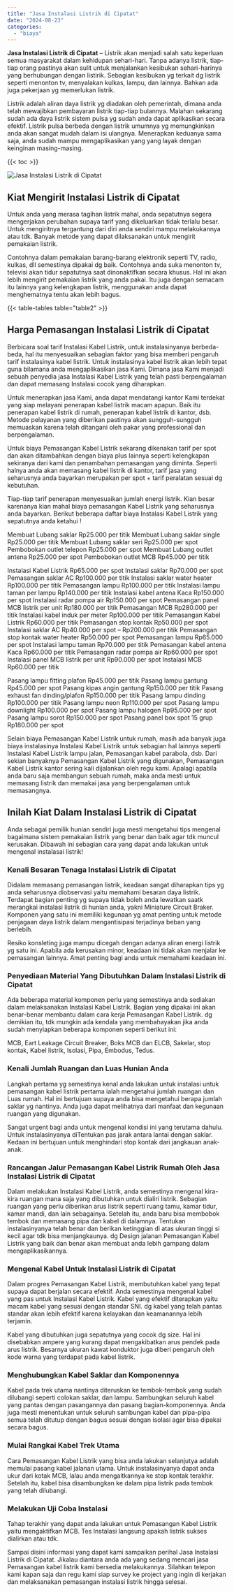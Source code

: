 ```yaml
---
title: "Jasa Instalasi Listrik di Cipatat"
date: "2024-08-23"
categories: 
  - "biaya"
---
```


**Jasa Instalasi Listrik di Cipatat** – Listrik akan menjadi salah satu keperluan semua masyarakat dalam kehidupan sehari-hari. Tanpa adanya listrik, tiap-tiap orang pastinya akan sulit untuk menjalankan kesibukan sehari-harinya yang berhubungan dengan listirik. Sebagian kesibukan yg terkait dg listrik seperti menonton tv, menyalakan kulkas, lampu, dan lainnya. Bahkan ada juga pekerjaan yg memerlukan listrik.

Listrik adalah aliran daya listrik yg diadakan oleh pemerintah, dimana anda telah mewajibkan pembayaran listrik tiap-tiap bulannya. Malahan sekarang sudah ada daya listrik sistem pulsa yg sudah anda dapat aplikasikan secara efektif. Listrik pulsa berbeda dengan listrik umumnya yg memungkinkan anda akan sangat mudah dalam isi ulangnya. Menerapkan keduanya sama saja, anda sudah mampu mengaplikasikan yang yang layak dengan keinginan masing-masing.

{{< toc >}}

![Jasa Instalasi Listrik di Cipatat](/images/instalasi-listrik-murah33.png)

## Kiat Mengirit Instalasi Listrik di Cipatat

Untuk anda yang merasa tagihan listrik mahal, anda sepatutnya segera mengerjakan perubahan supaya tarif yang dikeluarkan tidak terlalu besar. Untuk mengiritnya tergantung dari diri anda sendiri mampu melakukannya atau tdk. Banyak metode yang dapat dilaksanakan untuk mengirit pemakaian listrik.

Contohnya dalam pemakaian barang-barang elektronik seperti TV, radio, kulkas, dll semestinya dipakai dg baik. Contohnya anda suka menonton tv, televisi akan tidur sepatutnya saat dinonaktifkan secara khusus. Hal ini akan lebih mengirit pemakaian listrik yang anda pakai. Itu juga dengan semacam itu lainnya yang kelengkapan listrik, menggunakan anda dapat menghematnya tentu akan lebih bagus.

{{< table-tables table="table2" >}}

## Harga Pemasangan Instalasi Listrik di Cipatat

Berbicara soal tarif Instalasi Kabel Listrik, untuk instalasinyanya berbeda-beda, hal itu menyesuaikan sebagian faktor yang bisa memberi pengaruh tarif instalasinya kabel listrik. Untuk instalasinya kabel listrik akan lebih tepat guna bilamana anda mengaplikasikan jasa Kami. Dimana jasa Kami menjadi sebuah penyedia jasa Instalasi Kabel Listrik yang telah pasti berpengalaman dan dapat memasang Instalasi cocok yang diharapkan.

Untuk menerapkan jasa Kami, anda dapat mendatangi kantor Kami terdekat yang siap melayani penerapan kabel listrik macam apapun. Baik itu penerapan kabel listrik di rumah, penerapan kabel listrik di kantor, dsb. Metode pelayanan yang diberikan pastinya akan sungguh-sungguh memuaskan karena telah ditangani oleh pakar yang professional dan berpengalaman.

Untuk biaya Pemasangan Kabel Listrik sekarang dikenakan tarif per spot dan akan ditambahkan dengan biaya plus lainnya seperti kelengkapan sekiranya dari kami dan penambahan pemasangan yang diminta. Seperti halnya anda akan memasang kabel listrik di kantor, tarif jasa yang seharusnya anda bayarkan merupakan per spot + tarif peralatan sesuai dg kebutuhan.

Tiap-tiap tarif penerapan menyesuaikan jumlah energi listrik. Kian besar karenanya kian mahal biaya pemasangan Kabel Listrik yang seharusnya anda bayarkan. Berikut beberapa daftar biaya Instalasi Kabel Listrik yang sepatutnya anda ketahui !

Membuat Lubang saklar Rp25.000 per titik Membuat Lubang saklar single Rp25.000 per titik Membuat Lubang saklar seri Rp25.000 per spot Pembobokan outlet telepon Rp25.000 per spot Membuat Lubang outlet antena Rp25.000 per spot Pembobokan outlet MCB Rp45.000 per titik

Instalasi Kabel Listrik Rp65.000 per spot Instalasi saklar Rp70.000 per spot Pemasangan saklar AC Rp100.000 per titik Instalasi saklar water heater Rp100.000 per titik Pemasangan lampu Rp100.000 per titik Instalasi lampu taman per lampu Rp140.000 per titik Instalasi kabel antena Kaca Rp150.000 per spot Instalasi radar pompa air Rp150.000 per spot Pemasangan panel MCB listrik per unit Rp180.000 per titik Pemasangan MCB Rp280.000 per titik Instalasi kabel induk per meter Rp100.000 per titik Pemasangan Kabel Listrik Rp60.000 per titik Pemasangan stop kontak Rp50.000 per spot Instalasi saklar AC Rp40.000 per spot – Rp200.000 per titik Pemasangan stop kontak water heater Rp50.000 per spot Pemasangan lampu Rp65.000 per spot Instalasi lampu taman Rp70.000 per titik Pemasangan kabel antena Kaca Rp60.000 per titik Pemasangan radar pompa air Rp60.000 per spot Instalasi panel MCB listrik per unit Rp90.000 per spot Instalasi MCB Rp60.000 per titik

Pasang lampu fitting plafon Rp45.000 per titik Pasang lampu gantung Rp45.000 per spot Pasang kipas angin gantung Rp150.000 per titik Pasang exhaust fan dinding/plafon Rp150.000 per titik Pasang lampu dinding Rp100.000 per titik Pasang lampu neon Rp110.000 per spot Pasang lampu downlight Rp100.000 per spot Pasang lampu halogen Rp95.000 per spot Pasang lampu sorot Rp150.000 per spot Pasang panel box spot 15 grup Rp180.000 per spot

Selain biaya Pemasangan Kabel Listrik untuk rumah, masih ada banyak juga biaya instalasinya Instalasi Kabel Listrik untuk sebagian hal lainnya seperti Instalasi Kabel Listrik lampu jalan, Pemasangan kabel parabola, dsb. Dari sekian banyaknya Pemasangan Kabel Listrik yang digunakan, Pemasangan Kabel Listrik kantor sering kali dijalankan oleh regu kami. Apalagi apabila anda baru saja membangun sebuah rumah, maka anda mesti untuk memasang listrik dan memakai jasa yang berpengalaman untuk memasangnya.

## Inilah Kiat Dalam Instalasi Listrik di Cipatat


Anda sebagai pemilik hunian sendiri juga mesti mengetahui tips mengenal bagaimana sistem pemakaian listrik yang benar dan baik agar tdk muncul kerusakan. Dibawah ini sebagian cara yang dapat anda lakukan untuk mengenal instalasai listrik!

### Kenali Besaran Tenaga Instalasi Listrik di Cipatat

Didalam memasang pemasangan listrik, keadaan sangat diharapkan tips yg anda seharusnya diobservasi yaitu memahami besaran daya listrik. Terdapat bagian penting yg supaya tidak boleh anda lewatkan saatk merangkai instalasi listrik di hunian anda, yakni Miniature Circuit Braker. Komponen yang satu ini memiliki kegunaan yg amat penting untuk metode penjagaan daya listrik dalam mengantisipasi terjadinya beban yang berlebih.

Resiko konsleting juga mampu dicegah dengan adanya aliran energi listrik yg satu ini. Apabila ada kerusakan minor, keadaan ini tidak akan menjalar ke pemasangan lainnya. Amat penting bagi anda untuk memahami keadaan ini.

### Penyediaan Material Yang Dibutuhkan Dalam Instalasi Listrik di Cipatat

Ada beberapa material komponen perlu yang semestinya anda sediakan dalam melaksanakan Instalasi Kabel Listrik. Bagian yang dipakai ini akan benar-benar membantu dalam cara kerja Pemasangan Kabel Listrik. dg demikian itu, tdk mungkin ada kendala yang membahayakan jika anda sudah menyiapkan beberapa komponen seperti berikut ini:

MCB, Eart Leakage Circuit Breaker, Boks MCB dan ELCB, Sakelar, stop kontak, Kabel listrik, Isolasi, Pipa, Embodus, Tedus.

### Kenali Jumlah Ruangan dan Luas Hunian Anda

Langkah pertama yg semestinya kenal anda lakukan untuk instalasi untuk pemasangan kabel listrik pertama ialah mengetahui jumlah ruangan dan Luas rumah. Hal ini bertujuan supaya anda bisa mengetahui berapa jumlah saklar yg nantinya. Anda juga dapat melihatnya dari manfaat dan kegunaan ruangan yang digunakan.

Sangat urgent bagi anda untuk mengenal kondisi ini yang terutama dahulu. Untuk instalasinyanya diTentukan pas jarak antara lantai dengan saklar. Kedaan ini bertujuan untuk menghindari stop kontak dari jangkauan anak-anak.

### Rancangan Jalur Pemasangan Kabel Listrik Rumah Oleh Jasa Instalasi Listrik di Cipatat

Dalam melakukan Instalasi Kabel Listrik, anda semestinya mengenal kira-kira ruangan mana saja yang dibutuhkan untuk dialiri listrik. Sebagian ruangan yang perlu diberikan arus listrik seperti ruang tamu, kamar tidur, kamar mandi, dan lain sebagainya. Setelah itu, anda baru bisa membobok tembok dan memasang pipa dan kabel di dalamnya. Tentukan instalasinyanya telah benar dan berikan ketinggian di atas ukuran tinggi si kecil agar tdk bisa menjangkaunya. dg Design jalanan Pemasangan Kabel Listrik yang baik dan benar akan membuat anda lebih gampang dalam mengaplikasikannya.

### Mengenal Kabel Untuk Instalasi Listrik di Cipatat

Dalam progres Pemasangan Kabel Listrik, membutuhkan kabel yang tepat supaya dapat berjalan secara efektif. Anda semestinya mengenal kabel yang pas untuk Instalasi Kabel Listrik. Kabel yang efektif diterapkan yaitu macam kabel yang sesuai dengan standar SNI. dg kabel yang telah pantas standar akan lebih efektif karena kelayakan dan keamanannya lebih terjamin.

Kabel yang dibutuhkan juga sepatutnya yang cocok dg size. Hal ini disebabkan ampere yang kurang dapat mengakibatkan arus pendek pada arus listrik. Besarnya ukuran kawat konduktor juga diberi pengaruh oleh kode warna yang terdapat pada kabel listrik.

### Menghubungkan Kabel Saklar dan Komponennya

Kabel pada trek utama nantinya diteruskan ke tembok-tembok yang sudah dilubangi seperti colokan saklar, dan lampu. Sambungkan seluruh kabel yang pantas dengan pasangannya dan pasang bagian-komponennya. Anda juga mesti menentukan untuk seluruh sambungan kabel dan pipa-pipa semua telah ditutup dengan bagus sesuai dengan isolasi agar bisa dipakai secara bagus.

### Mulai Rangkai Kabel Trek Utama

Cara Pemasangan Kabel Listrik yang bisa anda lakukan selanjutya adalah memulai pasang kabel jalanan utama. Untuk instalasinyanya dapat anda ukur dari kotak MCB, lalau anda mengaitkannya ke stop kontak terakhir. Setelah itu, kabel bisa disambungkan ke dalam pipa listrik pada tembok yang telah dilubangi.

### Melakukan Uji Coba Instalasi

Tahap terakhir yang dapat anda lakukan untuk Pemasangan Kabel Listrik yaitu mengaktifkan MCB. Tes Instalasi langsung apakah listrik sukses dialirkan atau tdk.

Sampai disini informasi yang dapat kami sampaikan perihal Jasa Instalasi Listrik di Cipatat. Jikalau diantara anda ada yang sedang mencari jasa Pemasangan kabel listrik kami bersedia melakukannya. Silahkan telepon kami kapan saja dan regu kami siap survey ke project yang ingin di kerjakan dan melaksanakan pemasangan instalasi listrik hingga selesai.
